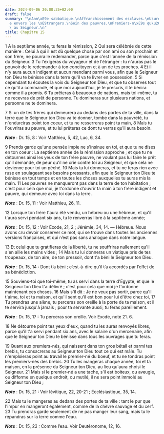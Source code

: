 ```yaml
---
date: 2024-09-06 20:00:35+02:00
draft: false
summary: "\nAnn\xE9e sabbatique.\nAffranchissement des esclaves.\nUsure tol\xE9r\xE9\
  e envers les \xE9trangers.\nSoin des pauvres.\nPremiers-n\xE9s qu\u2019on doit offrir\
  \ au Seigneur.\n"
title: Chapitre 15
---
```





1 A la septième année, tu feras la rémission, 2 Qui sera célébrée de cette manière : Celui à qui il est dû quelque chose par son ami ou son prochain et son frère, ne pourra le redemander, parce que c'est l'année de la rémission du Seigneur. 3 Tu l'exigeras du voyageur et de l'étranger : tu n'auras pas le pouvoir de le redemander à ton concitoyen et à un de tes proches. 4 Et il n'y aura aucun indigent et aucun mendiant parmi vous, afin que le Seigneur ton Dieu te bénisse dans la terre qu'il va te livrer en possession. 5 Si cependant tu écoutes la voix du Seigneur ton Dieu, et que tu observes tout ce qu'il a commandé, et que moi aujourd'hui, je te prescris, il te bénira comme il a promis. 6 Tu prêteras à beaucoup de nations, mais toi-même, tu ne recevras de prêt de personne. Tu domineras sur plusieurs nations, et personne ne te dominera.


7 Si un de tes frères qui demeurera au dedans des portes de ta ville, dans la terre que le Seigneur ton Dieu va te donner, tombe dans la pauvreté, tu n'endurciras point ton coeur, et tu ne resserreras point ta main, 8 Mais tu l'ouvriras au pauvre, et tu lui prêteras ce dont tu verras qu'il aura besoin.

***Note*** :  Dr. 15, 8 : Voir Matthieu, 5, 42, Luc, 6, 34.

9 Prends garde qu'une pensée impie ne s'insinue en toi, et que tu ne dises en ton coeur : La septième année de la rémission approche ; et que tu ne détournes ainsi les yeux de ton frère pauvre, ne voulant pas lui faire le prêt qu'il demande, de peur qu'il ne crie contre toi au Seigneur, et que cela ne devienne pour toi un péché. 10 Mais tu lui donneras, et tu ne feras rien avec ruse en soulageant ses besoins pressants, afin que le Seigneur ton Dieu te bénisse en tout temps et en toutes les choses auxquelles tu auras mis la main. 11 Les pauvres ne manqueront pas dans la terre de ton habitation ; c'est pour cela que moi, je t'ordonne d'ouvrir ta main à ton frère indigent et pauvre, qui demeure avec toi dans ta terre.

***Note*** :  Dr. 15, 11 : Voir Matthieu, 26, 11.


12 Lorsque ton frère t'aura été vendu, un hébreu ou une hébreue, et qu'il t'aura servi pendant six ans, tu le renverras libre à la septième année;

***Note*** :  Dr. 15, 12 : Voir Exode, 21, 2 ; Jérémie, 34, 14. ― Hébreue. Nous avons cru devoir conserver ce mot, qui se trouve dans toutes les anciennes versions françaises, et qui n’est pas sans analogue dans notre langue.

13 Et celui que tu gratifieras de la liberté, tu ne souffriras nullement qu'il s'en aille les mains vides ; 14 Mais tu lui donneras un viatique pris de tes troupeaux, de ton aire, de ton pressoir, dont t'a béni le Seigneur ton Dieu.

***Note*** :  Dr. 15, 14 : Dont t’a béni ; c’est-à-dire qu’il t’a accordés par l’effet de sa bénédiction.

15 Souviens-toi que toi-même, tu as servi dans la terre d'Egypte, et que le Seigneur ton Dieu t'a délivré ; c'est pour cela que moi je t'ordonne maintenant ces choses. 16 Mais s'il dit : Je ne veux pas sortir, parce qu'il t'aime, toi et ta maison, et qu'il sent qu'il est bon pour lui d'être chez toi, 17 Tu prendras une alène, tu perceras son oreille à la porte de ta maison, et il te servira jusqu'à jamais ; pour ta servante aussi, tu feras pareillement.

***Note*** :  Dr. 15, 17 : Tu perceras son oreille. Voir Exode, note 21. 6.

18 Ne détourne point tes yeux d'eux, quand tu les auras renvoyés libres, parce qu'il t'a servi pendant six ans, avec le salaire d'un mercenaire, afin que le Seigneur ton Dieu te bénisse dans tous les ouvrages que tu feras.


19 Quant aux premiers-nés, qui naissent dans ton gros bétail et parmi tes brebis, tu consacreras au Seigneur ton Dieu tout ce qui est mâle. Tu n'emploieras point au travail le premier-né du boeuf, et tu ne tondras point les premiers-nés des brebis. 20 Tu les mangeras chaque année, toi et ta maison, en la présence du Seigneur ton Dieu, au lieu qu'aura choisi le Seigneur. 21 Mais si le premier-né a une tache, s'il est boiteux, ou aveugle, ou difforme en quelque endroit, ou mutilé, il ne sera point immolé au Seigneur ton Dieu ;

***Note*** :  Dr. 15, 21 : Voir lévitique, 22, 20-21 ; Ecclésiastique, 35, 14.

22 Mais tu le mangeras au dedans des portes de ta ville : tant le pur que l'impur en mangeront également, comme de la chèvre sauvage et du cerf. 23 Tu prendras garde seulement de ne pas manger leur sang, mais tu le répandras sur la terre comme l'eau.

***Note*** :  Dr. 15, 23 : Comme l’eau. Voir Deutéronome, 12, 16.

